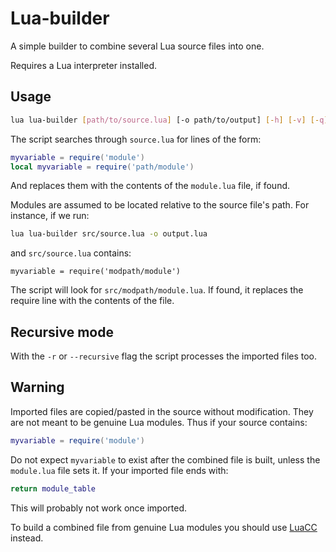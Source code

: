 # Lua-builder
 
 A simple builder to combine several Lua source files into one.

Requires a Lua interpreter installed. 

## Usage

```bash
lua lua-builder [path/to/source.lua] [-o path/to/output] [-h] [-v] [-q]
```

The script searches through `source.lua` for lines of the form:

```lua
myvariable = require('module')
local myvariable = require('path/module')
```

And replaces them with the contents of the `module.lua` file, if found. 

Modules are assumed to be located relative
to the source file's path. For instance, if we run:

```bash
lua lua-builder src/source.lua -o output.lua
```

and `src/source.lua` contains:

```
myvariable = require('modpath/module') 
```

The script will look for `src/modpath/module.lua`. If found, it replaces the require line with the contents of the file.

## Recursive mode

With the `-r` or `--recursive` flag the script processes the imported files
too. 

## Warning

Imported files are copied/pasted in the source without modification.
They are not meant to be genuine Lua modules. Thus if your source contains:

```lua
myvariable = require('module')
```

Do not expect `myvariable` to exist after the combined file is built, unless 
the `module.lua` file sets it. If your imported file ends with:

```lua
return module_table
```

This will probably not work once imported. 

To build a combined file from genuine Lua modules you should use
[LuaCC](https://luarocks.org/modules/mihacooper/luacc) instead.
